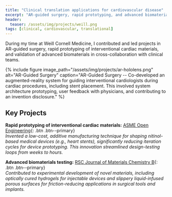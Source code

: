 ```yaml
---
title: "Clinical translation applications for cardiovascular disease"
excerpt: "AR-guided surgery, rapid prototyping, and advanced biomaterials at Weill Cornell Medicine."
header:
  teaser: /assets/img/projects/weill.png
tags: [clinical, cardiovascular, translational]
---
```


During my time at Weill Cornell Medicine, I contributed and led projects in AR-guided surgery, rapid prototyping of interventional cardiac materials, and validation of advanced biomaterials in cross-collaboration with clinical teams.

{% include figure image_path="/assets/img/projects/ar-hololens.png" alt="AR-Guided Surgery" caption="AR-Guided Surgery -- Co-developed an augmented-reality system for guiding interventional cardiologists during cardiac procedures, including stent placement. This involved system architecture prototyping, user feedback with physicians, and contributing to an invention disclosure." %}

## Key Projects

**Rapid prototyping of interventional cardiac materials:** [ASME Open Engineering](https://asmedigitalcollection.asme.org/openengineering/article/doi/10.1115/1.4062282/1163196){: .btn .btn--primary}  
*Invented a low-cost, additive manufacturing technique for shaping nitinol-based medical devices (e.g., heart stents), significantly reducing iteration cycles for device prototyping. This innovation streamlined design-testing loops from weeks to hours.*

**Advanced biomaterials testing:** [RSC Journal of Materials Chemistry B](https://pubs.rsc.org/en/content/articlelanding/2019/tb/c9tb00278b/unauth){: .btn .btn--primary}  
*Contributed to experimental development of novel materials, including optically cured hydrogels for injectable devices and slippery liquid-infused porous surfaces for friction-reducing applications in surgical tools and implants.*
